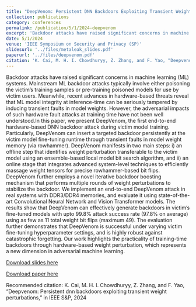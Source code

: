 ```yaml
---
title: "DeepVenom: Persistent DNN Backdoors Exploiting Transient Weight Perturbations in Memories"
collection: publications
category: conferences
permalink: /publication/5/1/2024-deepvenom
excerpt: 'Backdoor attacks have raised significant concerns in machine learning (ML) systems. Mainstream ML backdoor attacks typically involve either poisoning the victim’s training samples or pre-training poisoned models for use by victim users. Meanwhile, recent advances in hardware-based threats reveal that ML model integrity at inference-time can be seriously tampered by inducing transient faults in model weights. However, the adversarial impacts of such hardware fault attacks at training time have not been well understood.In this paper, we present DeepVenom, the first end-to-end hardware-based DNN backdoor attack during victim model training. Particularly, DeepVenom can insert a targeted backdoor persistently at the victim model fine-tuning runtime through transient faults in model weight memory (via rowhammer). DeepVenom manifests in two main steps: i) an offline step that identifies weight perturbation transferable to the victim model using an ensemble-based local model bit search algorithm, and ii) an online stage that integrates advanced system-level techniques to efficiently massage weight tensors for precise rowhammer-based bit flips. DeepVenom further employs a novel iterative backdoor boosting mechanism that performs multiple rounds of weight perturbations to stabilize the backdoor. We implement an end-to-end DeepVenom attack in real systems with DDR3/DDR4 memories, and evaluate it using state-of-the-art Convolutional Neural Network and Vision Transformer models. The results show that DeepVenom can effectively generate backdoors in victim’s fine-tuned models with upto 99.8% attack success rate (97.8% on average) using as few as 11 total weight bit flips (maximum 49). The evaluation further demonstrates that DeepVenom is successful under varying victim fine-tuning hyperparameter settings, and is highly robust against catastrophic forgetting. Our work highlights the practicality of training-time backdoors through hardware-based weight perturbation, which represents a new dimension in adversarial machine learning.'
date: 5/1/2024
venue: 'IEEE Symposium on Security and Privacy (SP)'
slidesurl: '../files/metaleak_slides.pdf'
paperurl: '../files/deepvenom.pdf'
citation: 'K. Cai, M. H. I. Chowdhuryy, Z. Zhang, and F. Yao, “Deepvenom: Persistent dnn backdoors exploiting transient weight perturbations,” in IEEE S&amp;P, 2024'
---
```

Backdoor attacks have raised significant concerns in machine learning (ML) systems. Mainstream ML backdoor attacks typically involve either poisoning the victim’s training samples or pre-training poisoned models for use by victim users. Meanwhile, recent advances in hardware-based threats reveal that ML model integrity at inference-time can be seriously tampered by inducing transient faults in model weights. However, the adversarial impacts of such hardware fault attacks at training time have not been well understood.In this paper, we present DeepVenom, the first end-to-end hardware-based DNN backdoor attack during victim model training. Particularly, DeepVenom can insert a targeted backdoor persistently at the victim model fine-tuning runtime through transient faults in model weight memory (via rowhammer). DeepVenom manifests in two main steps: i) an offline step that identifies weight perturbation transferable to the victim model using an ensemble-based local model bit search algorithm, and ii) an online stage that integrates advanced system-level techniques to efficiently massage weight tensors for precise rowhammer-based bit flips. DeepVenom further employs a novel iterative backdoor boosting mechanism that performs multiple rounds of weight perturbations to stabilize the backdoor. We implement an end-to-end DeepVenom attack in real systems with DDR3/DDR4 memories, and evaluate it using state-of-the-art Convolutional Neural Network and Vision Transformer models. The results show that DeepVenom can effectively generate backdoors in victim’s fine-tuned models with upto 99.8% attack success rate (97.8% on average) using as few as 11 total weight bit flips (maximum 49). The evaluation further demonstrates that DeepVenom is successful under varying victim fine-tuning hyperparameter settings, and is highly robust against catastrophic forgetting. Our work highlights the practicality of training-time backdoors through hardware-based weight perturbation, which represents a new dimension in adversarial machine learning.

[Download slides here](../files/metaleak_slides.pdf)

[Download paper here](../files/deepvenom.pdf)

Recommended citation: K. Cai, M. H. I. Chowdhuryy, Z. Zhang, and F. Yao, “Deepvenom: Persistent dnn backdoors exploiting transient weight perturbations,” in IEEE S&P, 2024